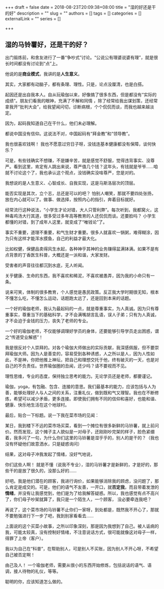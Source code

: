 +++
draft = false
date = 2018-08-23T20:09:38+08:00
title = "湿的好还是干的好"
description = ""
slug = ""
authors = []
tags = []
categories = []
externalLink = ""
series = []

+++

## 湿的马铃薯好，还是干的好？

出门锻炼前，和舍友进行了一番“争吵式”讨论。“公说公有理婆说婆有理”，就是很长时间都没有讨论到“点”上。

他说的是**商业模式**，我讲的是**人生意义**。

其实，大家都有动脑子，都有条理、理性。只是，论点没厘清，也是白搭。

起因还是出自我本人。自从玩瑜伽以来，好像搞了很多东西，但是都没有“实际的成绩”。朋友们看我的眼神，充满了不解和同情 ，除了经常给我出谋划策，还经常拿我开“批判大会”，给我望闻问切，诊断病根，个个侃侃而谈，而我也越来越淡定。

因为，起码我知道自己在干什么，他们未必理解。

都说中国没有信仰。这说法不对，中国起码有“拜金教”和“领导教”。

我也很喜欢钱啊！ 我也不愿意过穷日子呀，没钱连基本健康都没有保障，谈何快乐？

可是，有些钱确实不想赚，不是嫌辛苦，就是感觉不舒服，觉得违背事实、没尊严。看到这里，肯定有人跳出来说，尊严值几个钱？这年头，有钱就是爷爷……咱就不讨论这个了，我也承认这个观点，没钱确实没啥尊严，您是对的。

我想说的是人生意义、心智成长、自我实现，这是马斯洛层次的顶层。

能否实现是其次，立个志，总还是可以的吧？ 怕别人嘲笑，那就不要四处张扬，放在内心就可以了。做事、做选择，按照内心的指引，奔着目标就好。

经常流行这种说法，“小学生才论对错，大人只管利弊”。每次听到，我都窝火，这种毒鸡汤大行其道，很多受过多年高等教育的人还侃侃而谈。还要脸吗？ 小学生都懂的对错，到了成年人这里，就变成了“唯钱论”了。

事实不重要，道理不重要，和气生财才重要。很多人就喜欢一锅粥，难得糊涂，因为只有这样才能浑水摸鱼，自己的利益才最大化。

比如权健，保健品卖得风生水起，各种神乎其神的业务赚得盆满钵满。如果不是有点背景的丁香医生科普，大概还是一派和谐，大家发财。

受害者的声音往往都沉到水底，无人听闻。

关乎健康、生命的东西，我不喜欢和稀泥，不喜欢被愚弄，因为我的小命只有一条。

说来可笑，体制的很多教育，个人感觉是愚民政策。反正我大学时期很无知，根本不懂怎么吃，不懂怎么运动，话题跑太远了，还是回到本来的话题。

一个好的瑜伽老师，我认为最起码的一点，就是尊重事实，为人真诚。因为只有尊重事实，尊重当下的基础科学，才不会满嘴胡言乱语，误人子弟；只有为人真诚，才不会迫于金钱的压力，丧失了老师的专业。

一个好的瑜伽老师，不仅能够调理好学员的身体，还要能够引导学员走出困惑，谓之“传道受业解惑”！ 

我是很反对个人崇拜的。对各个瑜伽大师做出的实际贡献，我深感佩服，但不要崇拜瑜伽大师。因为人是善变的，容易受到各种诱惑，人之所以是人，因为人性如此，不是神，你把他推上神坛，把自己和理想交托于他，终有破灭的一天，也是对自己的不负责任。世界瑜伽圈的丑闻，还少吗？请不要视而不见。

理性思维，专业的态度，保持独立思考的能力。无论学员还是老师，都要谨记。

瑜伽，yoga，有包融、包含、连接的意思。我们最基本的能力，应该包括与人为善，能够处理好人与人之间的关系，注重礼仪，做到既和气又理智。我也在不断修炼，希望可以减少矛盾，更多连接。即使我们拥有不同的信仰和喜好，也能和谐、健康、快乐地生活在这个地球村。

最后，贴合一下标题。说一下我在菜市场的见闻：

某日，我到楼下不远的菜市场买菜，看到一个摊位有很多新鲜的马铃薯，就上前问价。然而发现，这个摊子主人貌似是一对母子，还刚刚吵完架的样子，脸色紧绷着，我多问了一句，为什么你们这里的马铃薯是湿乎乎的，别人的是干的？（我也没有怀疑他们故意洒水，只是疑惑询问）

结果，这对母子冲我发起了情绪，没好气地说，

你们这些人啊！ 就是不懂（说我不专业），湿的马铃薯才是新鲜的，才是好的，那些干的是放了很久的，没那么好的……

好吧。我是他们潜在的顾客，我进行询价，如果能够消除我的顾虑，没问题了，那么肯定是成交的。可是，他们的语气不友善，一开口，就**否定我**，而且带着发泄的**情绪**，并没有让我感觉到，他们是为了给我解答疑惑。所以，我也感觉有点不高兴了，你们母子吵架就算了，我只是一个陌生人，一个顾客， 没必要牵连我吧？

再说了，这个菜市场的马铃薯不止你们一家呀，到处都是，既然我不开心了，那就不要勉强进行下一步了吧，我到别家看看去……

上面说的这个买菜小故事，之所以印象深刻，那是因为我想到了自己。被人诟病的我，可能太较真，没有控制好情绪，不注意说话方式，很可能就像这对母子一样，得罪了上帝（客户）。

我以为自己在“科普”，在帮助别人，可是别人不买账，因为别人不开心呀，不希望自己被否定啊！

由己及人！ 一个瑜伽老师，需要从很小的东西开始修炼，包括说话的语气、语调，接人待物的礼仪，等等。

聪明的你，应该知道怎么做的。
